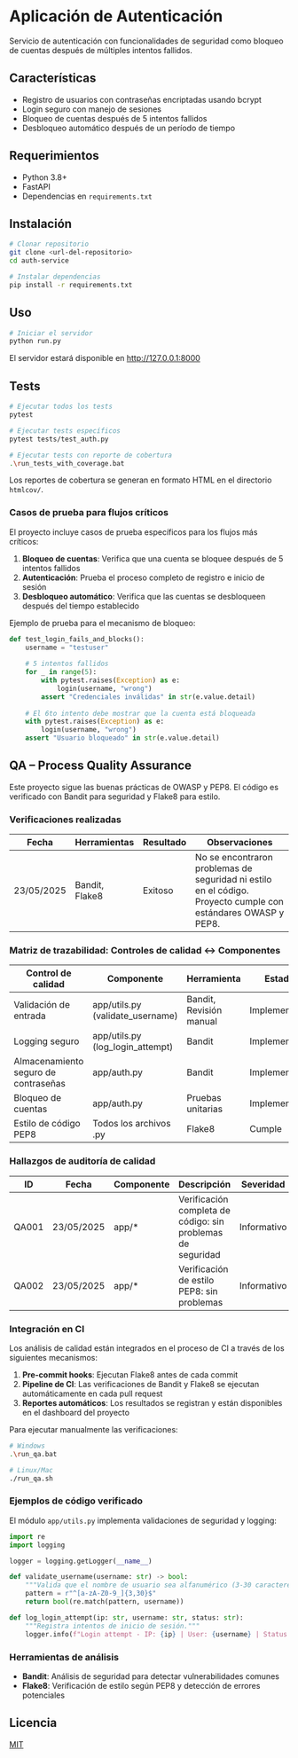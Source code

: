 # Aplicación de Autenticación

Servicio de autenticación con funcionalidades de seguridad como bloqueo de cuentas después de múltiples intentos fallidos.

## Características

- Registro de usuarios con contraseñas encriptadas usando bcrypt
- Login seguro con manejo de sesiones
- Bloqueo de cuentas después de 5 intentos fallidos
- Desbloqueo automático después de un período de tiempo

## Requerimientos

- Python 3.8+
- FastAPI
- Dependencias en `requirements.txt`

## Instalación

```bash
# Clonar repositorio
git clone <url-del-repositorio>
cd auth-service

# Instalar dependencias
pip install -r requirements.txt
```

## Uso

```bash
# Iniciar el servidor
python run.py
```

El servidor estará disponible en http://127.0.0.1:8000

## Tests

```bash
# Ejecutar todos los tests
pytest

# Ejecutar tests específicos
pytest tests/test_auth.py

# Ejecutar tests con reporte de cobertura
.\run_tests_with_coverage.bat
```

Los reportes de cobertura se generan en formato HTML en el directorio `htmlcov/`.

### Casos de prueba para flujos críticos

El proyecto incluye casos de prueba específicos para los flujos más críticos:

1. **Bloqueo de cuentas**: Verifica que una cuenta se bloquee después de 5 intentos fallidos
2. **Autenticación**: Prueba el proceso completo de registro e inicio de sesión
3. **Desbloqueo automático**: Verifica que las cuentas se desbloqueen después del tiempo establecido

Ejemplo de prueba para el mecanismo de bloqueo:

```python
def test_login_fails_and_blocks():
    username = "testuser"
    
    # 5 intentos fallidos
    for _ in range(5):
        with pytest.raises(Exception) as e:
            login(username, "wrong")
        assert "Credenciales inválidas" in str(e.value.detail)
    
    # El 6to intento debe mostrar que la cuenta está bloqueada
    with pytest.raises(Exception) as e:
        login(username, "wrong")
    assert "Usuario bloqueado" in str(e.value.detail)
```

## QA – Process Quality Assurance

Este proyecto sigue las buenas prácticas de OWASP y PEP8. El código es verificado con Bandit para seguridad y Flake8 para estilo.

### Verificaciones realizadas

| Fecha      | Herramientas | Resultado | Observaciones |
|------------|--------------|-----------|---------------|
| 23/05/2025 | Bandit, Flake8 | Exitoso  | No se encontraron problemas de seguridad ni estilo en el código. Proyecto cumple con estándares OWASP y PEP8. |

### Matriz de trazabilidad: Controles de calidad ↔ Componentes

| Control de calidad | Componente | Herramienta | Estado |
|--------------------|------------|-------------|--------|
| Validación de entrada | app/utils.py (validate_username) | Bandit, Revisión manual | Implementado |
| Logging seguro | app/utils.py (log_login_attempt) | Bandit | Implementado |
| Almacenamiento seguro de contraseñas | app/auth.py | Bandit | Implementado |
| Bloqueo de cuentas | app/auth.py | Pruebas unitarias | Implementado |
| Estilo de código PEP8 | Todos los archivos .py | Flake8 | Cumple |

### Hallazgos de auditoría de calidad

| ID | Fecha | Componente | Descripción | Severidad | Estado |
|----|-------|------------|-------------|-----------|--------|
| QA001 | 23/05/2025 | app/* | Verificación completa de código: sin problemas de seguridad | Informativo | Cerrado |
| QA002 | 23/05/2025 | app/* | Verificación de estilo PEP8: sin problemas | Informativo | Cerrado |

### Integración en CI

Los análisis de calidad están integrados en el proceso de CI a través de los siguientes mecanismos:

1. **Pre-commit hooks**: Ejecutan Flake8 antes de cada commit
2. **Pipeline de CI**: Las verificaciones de Bandit y Flake8 se ejecutan automáticamente en cada pull request
3. **Reportes automáticos**: Los resultados se registran y están disponibles en el dashboard del proyecto

Para ejecutar manualmente las verificaciones:

```bash
# Windows
.\run_qa.bat

# Linux/Mac
./run_qa.sh
```

### Ejemplos de código verificado

El módulo `app/utils.py` implementa validaciones de seguridad y logging:

```python
import re
import logging

logger = logging.getLogger(__name__)

def validate_username(username: str) -> bool:
    """Valida que el nombre de usuario sea alfanumérico (3-30 caracteres)."""
    pattern = r"^[a-zA-Z0-9_]{3,30}$"
    return bool(re.match(pattern, username))

def log_login_attempt(ip: str, username: str, status: str):
    """Registra intentos de inicio de sesión."""
    logger.info(f"Login attempt - IP: {ip} | User: {username} | Status: {status}")
```

### Herramientas de análisis

- **Bandit**: Análisis de seguridad para detectar vulnerabilidades comunes
- **Flake8**: Verificación de estilo según PEP8 y detección de errores potenciales

## Licencia

[MIT](LICENSE)
